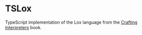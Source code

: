 # TSLox

TypeScript implementation of the Lox language from the [Crafting Interpreters](http://craftinginterpreters.com) book.
